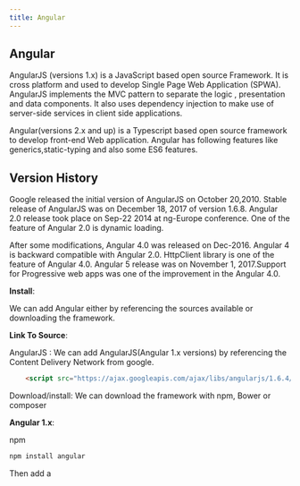 ```yaml
---
title: Angular
---
```

## Angular

AngularJS (versions 1.x) is a  JavaScript based open source Framework. It is cross platform and used to develop Single Page Web Application (SPWA). AngularJS implements the MVC pattern to separate the logic , presentation and data components. It also uses dependency injection to make use of server-side services in client side applications.

Angular(versions 2.x and up) is a Typescript based open source framework to develop front-end Web application. Angular has following features like generics,static-typing and also some ES6 features.

## Version History

Google released the initial version of AngularJS on October 20,2010. Stable release of AngularJS was on  December 18, 2017  of version 1.6.8. Angular 2.0 release took place on Sep-22 2014 at ng-Europe conference. One of the feature of Angular 2.0 is dynamic loading.

After some modifications, Angular 4.0 was released on Dec-2016. Angular 4 is backward compatible with Angular 2.0. HttpClient library is one of the feature of Angular 4.0. Angular 5 release was on November 1, 2017.Support for Progressive web apps was one of the improvement in the Angular 4.0.

<b>Install</b>:
 
We can add Angular either by referencing the sources available or downloading the framework.

<b>Link To Source</b>:

 AngularJS  : We can  add  AngularJS(Angular 1.x versions)  by referencing the Content Delivery Network from google.

```html
    <script src="https://ajax.googleapis.com/ajax/libs/angularjs/1.6.4/angular.min.js"></script> 
```
Download/install: We can download the framework with npm, Bower or composer

<b>Angular 1.x</b>:

npm

```html 
npm install angular
```
Then add a <script> to your index.html:

```html
<script src="/node_modules/angular/angular.js"></script>
```

bower

```html
bower install angular
```
Then add a <script> to your index.html:

```html
<script src="/bower_components/angular/angular.js"></script>
```

For more information regarding the documentation , refer offical site of [AngularJS](https://docs.angularjs.org/api) 

You can install <b>  Angular 2.x </b> and other versions by following the steps from the official documentation of [Angular](https://angular.io/guide/quickstart)

<i> Note : Please refer the Angular  documentation for the updated information.</i>


